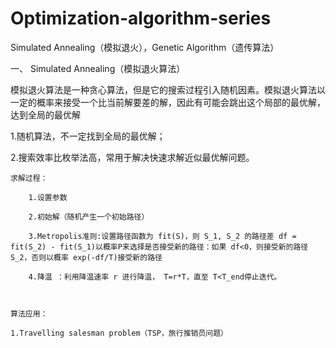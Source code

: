 # Optimization-algorithm-series
Simulated Annealing（模拟退火），Genetic Algorithm（遗传算法）


一、 Simulated Annealing（模拟退火算法）

模拟退火算法是一种贪心算法，但是它的搜索过程引入随机因素。模拟退火算法以一定的概率来接受一个比当前解要差的解，因此有可能会跳出这个局部的最优解，达到全局的最优解

   1.随机算法，不一定找到全局的最优解；

   2.搜索效率比枚举法高，常用于解决快速求解近似最优解问题。
   
   

	求解过程：

		1.设置参数

		2.初始解（随机产生一个初始路径）
	
		3.Metropolis准则:设置路径函数为 fit(S)，则 S_1, S_2 的路径差 df = fit(S_2) - fit(S_1)以概率P来选择是否接受新的路径：如果 df<0，则接受新的路径 S_2，否则以概率 exp(-df/T)接受新的路径
   
		4.降温 ：利用降温速率 r 进行降温， T=r*T，直至 T<T_end停止迭代。



	算法应用：

	1.Travelling salesman problem（TSP，旅行推销员问题）


